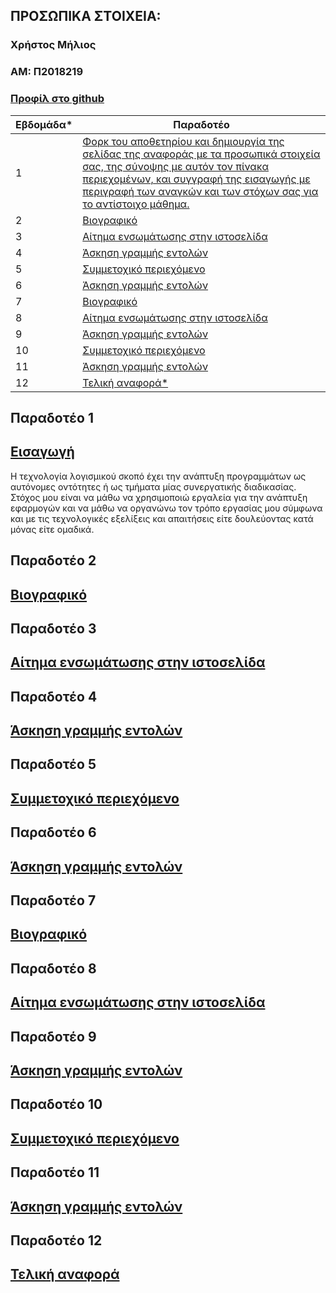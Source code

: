 ## ΠΡΟΣΩΠΙΚΑ ΣΤΟΙΧΕΙΑ:
### Χρήστος Μήλιος
### ΑΜ: Π2018219

### [Προφίλ στο github](https://github.com/p18mili1 'Προφίλ στο github')

| <a name="P">Εβδομάδα*<a/> | Παραδοτέο |
| --- | --- |
| 1 | <a href="#P1">Φορκ του αποθετηρίου και δημιουργία της σελίδας της αναφοράς με τα προσωπικά στοιχεία σας, της σύνοψης με αυτόν τον πίνακα περιεχομένων, και συγγραφή της εισαγωγής με περιγραφή των αναγκών και των στόχων σας για το αντίστοιχο μάθημα.</a> |
| 2 | <a href="#P2">Βιογραφικό</a> |
| 3 | <a href="#P3">Αίτημα ενσωμάτωσης στην ιστοσελίδα</a> |
| 4 | <a href="#P4">Άσκηση γραμμής εντολών</a> |
| 5 | <a href="#P5">Συμμετοχικό περιεχόμενο</a> |
| 6 | <a href="#P6">Άσκηση γραμμής εντολών</a> |
| 7 | <a href="#P7">Βιογραφικό</a> |
| 8 | <a href="#P8">Αίτημα ενσωμάτωσης στην ιστοσελίδα </a> |
| 9 | <a href="#P9">Άσκηση γραμμής εντολών</a> |
| 10 | <a href="#P10">Συμμετοχικό περιεχόμενο</a> |
| 11 | <a href="#P11">Άσκηση γραμμής εντολών</a> |
| 12 | <a href="#P12">Τελική αναφορά*</a> |

## <a name="P1">Παραδοτέο 1</a>
## <a href="#P">Εισαγωγή</a>
Η τεχνολογία λογισμικού σκοπό έχει την ανάπτυξη προγραμμάτων ως αυτόνομες οντότητες ή ως τμήματα μίας συνεργατικής διαδικασίας. Στόχος μου είναι να μάθω να χρησιμοποιώ εργαλεία για την ανάπτυξη εφαρμογών και να μάθω να οργανώνω τον τρόπο εργασίας μου σύμφωνα και με τις τεχνολογικές εξελίξεις και απαιτήσεις είτε δουλεύοντας κατά μόνας είτε ομαδικά.

## <a name="P2">Παραδοτέο 2</a>
## <a href="#P">Βιογραφικό</a>


## <a name="P3">Παραδοτέο 3</a>
## <a href="#P">Αίτημα ενσωμάτωσης στην ιστοσελίδα</a>


## <a name="P4">Παραδοτέο 4</a>
## <a href="#P">Άσκηση γραμμής εντολών</a>


## <a name="P5">Παραδοτέο 5</a>
## <a href="#P">Συμμετοχικό περιεχόμενο</a>


## <a name="P6">Παραδοτέο 6</a>
## <a href="#P">Άσκηση γραμμής εντολών</a>


## <a name="P7">Παραδοτέο 7</a>
## <a href="#P">Βιογραφικό</a>


## <a name="P8">Παραδοτέο 8</a>
## <a href="#P">Αίτημα ενσωμάτωσης στην ιστοσελίδα</a>


## <a name="P9">Παραδοτέο 9</a>
## <a href="#P">Άσκηση γραμμής εντολών</a>


## <a name="P10">Παραδοτέο 10</a>
## <a href="#P">Συμμετοχικό περιεχόμενο</a>


## <a name="P11">Παραδοτέο 11</a>
## <a href="#P">Άσκηση γραμμής εντολών</a>


## <a name="P12">Παραδοτέο 12</a>
## <a href="#P">Τελική αναφορά</a>


